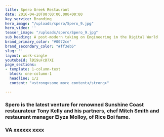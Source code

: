 ```yaml
---
title: Spero Greek Restaurant
date: 2016-04-20T00:00:00.000+00:00
key_service: Branding
hero_image: "/uploads/spero/Spero_9.jpg"
hero_video: ''
teaser_image: "/uploads/spero/Spero_9.jpg"
sub_heading: A post-modern taking on Engineering in the Digital World
brand_primary_color: "#0072ce"
brand_secondary_color: "#ff3eb5"
slug: ''
layout: work-single
youtubeId: lDi9uFcD7XI
page_sections:
- template: 1-column-text
  block: one-column-1
  headline: 1/2
  content: "<strong>some more content</strong>"

---
```

### Spero is the latest venture for renowned Sunshine Coast restaurateur Tony Kelly and his partners, chef Mitch Smith and restaurant manager Elyza Molloy, of Rice Boi fame. 

### VA xxxxxx xxxx